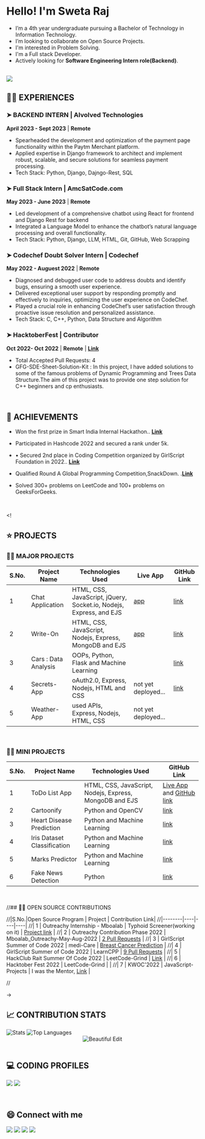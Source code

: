 <!--------------------------------------------------------------------------ABOUT-------------------------------------------------------------------------------->
<h1 align="left">Hello! I'm Sweta Raj </h1> 

- I’m  a 4th year undergraduate pursuing a Bachelor of Technology in Information Technology.
- I’m looking to collaborate on Open Source Projects.
- I'm interested in Problem Solving.
- I'm a Full stack Developer.
- Actively looking for **Software Engineering Intern role(Backend)**.

 <br>
 <img src="https://komarev.com/ghpvc/?username=Sweta-Raj31&color=blue" />


 <br>

<!------------------------------------------------------------------------EXPERIENCE-------------------------------------------------------------------------------->

## 👩‍💻 EXPERIENCES

### ➤ BACKEND INTERN | AIvolved Technologies 
**April 2023 - Sept 2023** | **Remote**  
- Spearheaded the development and optimization of the payment page functionality within the Paytm Merchant platform.
- Applied expertise in Django framework to architect and implement robust, scalable, and secure solutions for seamless
  payment processing.
- Tech Stack: Python, Django, Dajngo-Rest, SQL

### ➤ Full Stack Intern | AmcSatCode.com 
**May 2023 - June 2023** | **Remote** 
- Led development of a comprehensive chatbot using React for frontend and Django Rest for backend
- Integrated a Language Model to enhance the chatbot’s natural language processing and overall functionality.
- Tech Stack: Python, Django, LLM, HTML, Git, GitHub, Web Scrapping


### ➤ Codechef Doubt Solver Intern | Codechef
**May 2022 - Auguest 2022** | **Remote** 
- Diagnosed and debugged user code to address doubts and identify bugs, ensuring a smooth user experience.
- Delivered exceptional user support by responding promptly and effectively to inquiries, optimizing the user experience on CodeChef.
- Played a crucial role in enhancing CodeChef’s user satisfaction through proactive issue resolution and personalized assistance.
- Tech Stack: C, C++, Python, Data Structure and Algorithm

  
### ➤ HacktoberFest | Contributor
**Oct 2022- Oct 2022** | **Remote** | [**Link**]([https://drive.google.com/file/d/1L-vgukRAtF-hl2SRc9lUBDNZep5X5m0y/view](https://github.com/GFGSC-RTU/GFG-SDE-Sheet-Solution-Kit/pulls?q=is%3Apr+author%3A%40me+is%3Aclosed))
- Total Accepted Pull Requests: 4
- GFG-SDE-Sheet-Solution-Kit : In this project, I have added solutions to some of the famous problems of Dynamic Programming and Trees Data Structure.The aim of this project was to provide one step solution for C++ beginners and cp enthusiasts.

 <br>
 
 <!------------------------------------------------------------------------ACHIEVEMENTS----------------------------------------------------------------------------->
 
## 🥇 ACHIEVEMENTS

- Won the first prize in Smart India Internal Hackathon.. [**Link**](https://drive.google.com/file/d/12CWX9C2Ayrx5zLA0pUbi7JjYp_JWczwY/view)

- Participated in Hashcode 2022 and secured a rank under 5k.

- • Secured 2nd place in Coding Competition organized by GirlScript Foundation in 2022.. [**Link**](https://drive.google.com/file/d/1L-vgukRAtF-hl2SRc9lUBDNZep5X5m0y/view)

- Qualified Round A Global Programming Competition,SnackDown. .[**Link**](https://drive.google.com/file/d/11rPrsoCkaZ-lr5Jz7e0VOQlS8mB-io_1/view)

- Solved 300+ problems on LeetCode and 100+ problems on GeeksForGeeks.

 <br> 
 
 <!-------------------------------------------------------------------------PROJECTS-------------------------------------------------------------------------------->
<! 
## ⭐ PROJECTS

### 👩‍💻 MAJOR PROJECTS

|S.No.|Project Name|Technologies Used | Live App | GitHub Link |
|--------|----|----|----| ---- |
| 1 | Chat Application | HTML, CSS, JavaScript, jQuery, Socket.io, Nodejs, Express, and EJS | [app](https://chatapp-b8jx.onrender.com/) | [link](https://github.com/Shweta2024/Chat-Application) |
| 2 | Write-On | HTML, CSS, JavaScript, Nodejs, Express, MongoDB and EJS | [app](https://write-on.onrender.com/) | [link](https://github.com/Shweta2024/Write-On) | 
| 3 | Cars : Data Analysis | OOPs, Python, Flask and Machine Learning  |  | [link](https://github.com/Shweta2024/cars-engage-2022) | 
| 4 | Secrets-App | oAuth2.0, Express, Nodejs, HTML and CSS | not yet deployed...  | [link](https://github.com/Shweta2024/Secrets-App)|
| 5 | Weather-App | used APIs, Express, Nodejs, HTML, CSS | not yet deployed... |   |

<br>

### 👩‍💻 MINI PROJECTS

|S.No.|Project Name|Technologies Used | GitHub Link |
|--------|----|----|----|
| 1|ToDo List App| HTML, CSS, JavaScript, Nodejs, Express, MongoDB and EJS| [Live App](https://todo-list-j8sm.onrender.com/) and [GitHub link](https://github.com/Shweta2024/ToDo-List)|
| 2 | Cartoonify | Python and OpenCV | [link](https://github.com/Shweta2024/Cartoonify-Image-Using-OpenCV) |
| 3 | Heart Disease Prediction | Python and Machine Learning |  [link](https://github.com/Shweta2024/HEART-DISEASE-PREDICTION-) |
| 4 | Iris Dataset Classification | Python and Machine Learning   | [link](https://github.com/Shweta2024/IRIS-DATASET-CLASSIFICATION) |
| 5 | Marks Predictor |Python and Machine Learning |  [link](https://github.com/Shweta2024/The-Sparks-Foundation-Tasks/blob/main/Task-1_Prediction_using_Supervised_ML.ipynb) |
| 6 | Fake News Detection | Python |  [link](https://github.com/Shweta2024/FAKE_NEWS_DETECTION) |

 <br>
 
 <!----------------------------------------------------OPEN SOURCE CONTRIBUTIONS------------------------------------------------------------------------------->
 
//## 👩‍💻 OPEN SOURCE CONTRIBUTIONS

//|S.No.|Open Source Program | Project |  Contribution Link|
//|--------|----|----|----|
//| 1 | Outreachy Internship - Mboalab | Typhoid Screener(working on it) | [Project link](https://github.com/nataliyah123/TYPHOID_SCREENER/tree/master) |
//| 2 | Outreachy Contribution Phase 2022 | Mboalab_Outreachy-May-Aug-2022 | [2 Pull Requests](https://github.com/Mboalab/Mboalab_Outreachy-May-Aug-2022/tree/main/May-August-Contributions/Shweta%20Bhagat) |
//| 3 | GirlScript Summer of Code 2022 | medi-Care | [Breast Cancer Prediction](https://github.com/mohit200008/medi-Care/tree/master/BreastCancerPrediction) |
//| 4 | GirlScript Summer of Code 2022 | LearnCPP |  [9 Pull Requests](https://github.com/Lakhankumawat/LearnCPP/commits?author=Shweta2024) |
//| 5 | HackClub Rait Summer Of Code 2022 | LeetCode-Grind | [Link](https://drive.google.com/file/d/11rPrsoCkaZ-lr5Jz7e0VOQlS8mB-io_1/view) |
//| 6 | Hacktober Fest 2022 | LeetCode-Grind | |
//| 7 | KWOC'2022 | JavaScript-Projects  | I was the Mentor, [Link](https://github.com/Shweta2024/JavaScript-Projects) |

//<br>

<!--------------------------------------------------------------CONTRIBUTION STATS ------------------------------------------------------------------------------>
->

## 📈 CONTRIBUTION STATS 


 <img alt="Stats" src="https://github-readme-stats.vercel.app/api?username=Sweta-Raj31&show_icons=true&count_private=true&theme=react&hide_border=true&bg_color=0D1117" />
 <img alt="Top Languages" src="https://github-readme-stats.vercel.app/api/top-langs/?username=Sweta-Raj31&langs_count=8&count_private=true&layout=compact&theme=react&hide_border=true&bg_color=0D1117" />
 <div align="center">
<img src="https://github-readme-streak-stats.herokuapp.com/?user=Sweta-Raj31&theme=black-ice&hide_border=true&stroke=0000&background=060A0CD0" alt="Beautiful Edit"/>
</div>

 <br>


<!--------------------------------------------------------------------CODING PROFILES---------------------------------------------------------------------------->


## 💻 CODING PROFILES

<a href="https://leetcode.com/sweta312002/"><img src="https://img.shields.io/badge/leetcode-D14836.svg?style=for-the-badge&logo=leetcode&logoColor=white"></img></a>
<a href="https://auth.geeksforgeeks.org/user/rajsweta558"><img src="https://img.shields.io/badge/geeksforgeeks-%D14836.svg?style=for-the-badge&logo=geeksforgeeks&logoColor=white"></img></a>


<br>

<!--------------------------------------------------------------------------Social Handles----------------------------------------------------------------------->

## 😄 Connect with me 

<a href="https://www.linkedin.com/in/sweta-raj/"><img src="https://img.shields.io/badge/linkedin-%230077B5.svg?style=for-the-badge&logo=linkedin&logoColor=white"></img></a>  <a href="https://twitter.com/SwetaRa88357363"><img src="https://img.shields.io/badge/twitter-%230077B5.svg?style=for-the-badge&logo=twitter&logoColor=white"></img></a>  <a href="rajsweta558@gmail.com"><img src="https://img.shields.io/badge/GMAIL-D14836?style=for-the-badge&logo=gmail&logoColor=white"></img></a> <a href="https://medium.com/@rajsweta558"><img src="https://img.shields.io/badge/Medium-D14836?style=for-the-badge&logo=medium&logoColor=white"></img></a>
